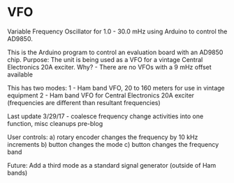 # VFO
Variable Frequency Oscillator for 1.0 - 30.0 mHz using Arduino to control the AD9850.

This is the Arduino program to control an evaluation board with an AD9850 chip.
Purpose: The unit is being used as a VFO for a vintage Central Electronics 20A exciter.
Why?  - There are no VFOs with a 9 mHz offset available

This has two modes:
1 - Ham band VFO, 20 to 160 meters for use in vintage equipment
2 - Ham band VFO for Central Electronics 20A exciter (frequencies are different than resultant frequencies)

Last update 3/29/17 - coalesce frequency change activities into one function, misc cleanups pre-blog

User controls:
a) rotary encoder changes the frequency by 10 kHz increments
b) button changes the mode
c) button changes the frequency band

Future: Add a third mode as a standard signal generator (outside of Ham bands)
